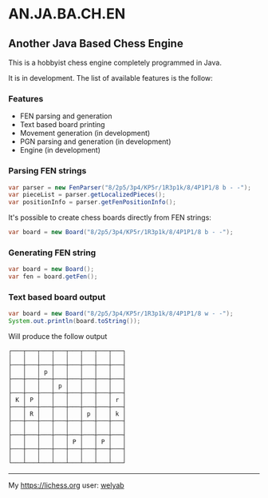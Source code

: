 # AN.JA.BA.CH.EN
## Another Java Based Chess Engine

This is a hobbyist chess engine completely programmed in Java.

It is in development. The list of available features is the follow:

### Features

* FEN parsing and generation
* Text based board printing
* Movement generation (in development)
* PGN parsing and generation (in development)
* Engine (in development)

### Parsing FEN strings

```java
var parser = new FenParser("8/2p5/3p4/KP5r/1R3p1k/8/4P1P1/8 b - -");
var pieceList = parser.getLocalizedPieces();
var positionInfo = parser.getFenPositionInfo();
```

It's possible to create chess boards directly from FEN strings:

```java
var board = new Board("8/2p5/3p4/KP5r/1R3p1k/8/4P1P1/8 b - -");
```

### Generating FEN string

```java
var board = new Board();
var fen = board.getFen();
```

### Text based board output

```java
var board = new Board("8/2p5/3p4/KP5r/1R3p1k/8/4P1P1/8 w - -");
System.out.println(board.toString());
```

Will produce the follow output

```text
┌───┬───┬───┬───┬───┬───┬───┬───┐
│   │   │   │   │   │   │   │   │
├───┼───┼───┼───┼───┼───┼───┼───┤
│   │   │ p │   │   │   │   │   │
├───┼───┼───┼───┼───┼───┼───┼───┤
│   │   │   │ p │   │   │   │   │
├───┼───┼───┼───┼───┼───┼───┼───┤
│ K │ P │   │   │   │   │   │ r │
├───┼───┼───┼───┼───┼───┼───┼───┤
│   │ R │   │   │   │ p │   │ k │
├───┼───┼───┼───┼───┼───┼───┼───┤
│   │   │   │   │   │   │   │   │
├───┼───┼───┼───┼───┼───┼───┼───┤
│   │   │   │   │ P │   │ P │   │
├───┼───┼───┼───┼───┼───┼───┼───┤
│   │   │   │   │   │   │   │   │
└───┴───┴───┴───┴───┴───┴───┴───┘
```

---

My https://lichess.org user: [welyab](https://lichess.org/@/welyab)
